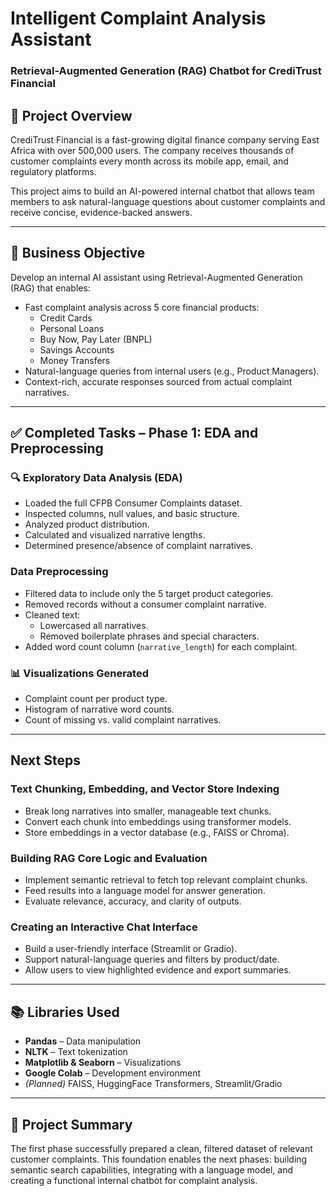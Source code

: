 #  Intelligent Complaint Analysis Assistant
### Retrieval-Augmented Generation (RAG) Chatbot for CrediTrust Financial

## 📌 Project Overview

CrediTrust Financial is a fast-growing digital finance company serving East Africa with over 500,000 users. The company receives thousands of customer complaints every month across its mobile app, email, and regulatory platforms.

This project aims to build an AI-powered internal chatbot that allows team members to ask natural-language questions about customer complaints and receive concise, evidence-backed answers.

---

## 🎯 Business Objective

Develop an internal AI assistant using Retrieval-Augmented Generation (RAG) that enables:

- Fast complaint analysis across 5 core financial products:
  - Credit Cards
  - Personal Loans
  - Buy Now, Pay Later (BNPL)
  - Savings Accounts
  - Money Transfers
- Natural-language queries from internal users (e.g., Product Managers).
- Context-rich, accurate responses sourced from actual complaint narratives.

---

## ✅ Completed Tasks – Phase 1: EDA and Preprocessing

### 🔍 Exploratory Data Analysis (EDA)
- Loaded the full CFPB Consumer Complaints dataset.
- Inspected columns, null values, and basic structure.
- Analyzed product distribution.
- Calculated and visualized narrative lengths.
- Determined presence/absence of complaint narratives.

###  Data Preprocessing
- Filtered data to include only the 5 target product categories.
- Removed records without a consumer complaint narrative.
- Cleaned text:
  - Lowercased all narratives.
  - Removed boilerplate phrases and special characters.
- Added word count column (`narrative_length`) for each complaint.

### 📊 Visualizations Generated
- Complaint count per product type.
- Histogram of narrative word counts.
- Count of missing vs. valid complaint narratives.

---

## Next Steps

###  Text Chunking, Embedding, and Vector Store Indexing
- Break long narratives into smaller, manageable text chunks.
- Convert each chunk into embeddings using transformer models.
- Store embeddings in a vector database (e.g., FAISS or Chroma).

###  Building RAG Core Logic and Evaluation
- Implement semantic retrieval to fetch top relevant complaint chunks.
- Feed results into a language model for answer generation.
- Evaluate relevance, accuracy, and clarity of outputs.

###  Creating an Interactive Chat Interface
- Build a user-friendly interface (Streamlit or Gradio).
- Support natural-language queries and filters by product/date.
- Allow users to view highlighted evidence and export summaries.

---

## 📚 Libraries Used

- **Pandas** – Data manipulation
- **NLTK** – Text tokenization
- **Matplotlib & Seaborn** – Visualizations
- **Google Colab** – Development environment
- *(Planned)* FAISS, HuggingFace Transformers, Streamlit/Gradio

---

## 🧾 Project Summary

The first phase successfully prepared a clean, filtered dataset of relevant customer complaints. This foundation enables the next phases: building semantic search capabilities, integrating with a language model, and creating a functional internal chatbot for complaint analysis.


